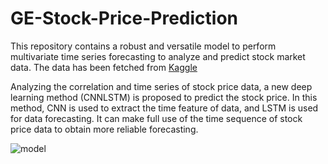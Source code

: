 # GE-Stock-Price-Prediction
This repository contains a robust and versatile model to perform multivariate time series forecasting to analyze and predict stock market data. The data has been fetched from [Kaggle](https://www.kaggle.com/datasets/aniketkolte04/ge-stock-price)

Analyzing the correlation and time series of stock price data, a new deep learning method (CNNLSTM) is proposed to predict the stock price. In this method, CNN is used to extract the time feature of data, and LSTM is used for data forecasting. It can make full use of the time sequence of stock price data to obtain more reliable forecasting.

![model](https://github.com/AniketP04/GE-Stock-Price-Prediction/assets/128228805/e5276b13-ff68-4691-93f6-67135e72c7f7)
